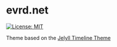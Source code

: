 # evrd.net
[![License: MIT](https://img.shields.io/badge/License-MIT-yellow.svg)](https://opensource.org/licenses/MIT)

Theme based on the [Jelyll Timeline Theme](https://github.com/lukas-h/jekyll-timeline)
